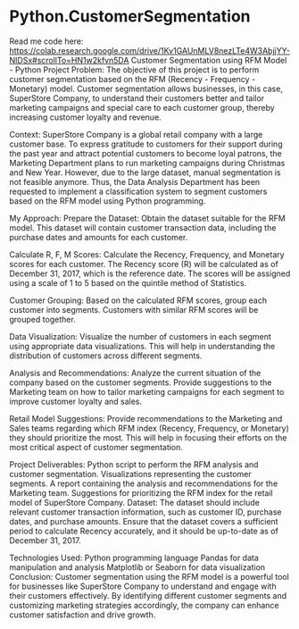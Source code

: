 # Python.CustomerSegmentation
Read me code here: https://colab.research.google.com/drive/1Kv1GAUnMLV8nezLTe4W3AbjjYY-NIDSx#scrollTo=HN1w2kfvn5DA
Customer Segmentation using RFM Model - Python Project
Problem:
The objective of this project is to perform customer segmentation based on the RFM (Recency - Frequency - Monetary) model. Customer segmentation allows businesses, in this case, SuperStore Company, to understand their customers better and tailor marketing campaigns and special care to each customer group, thereby increasing customer loyalty and revenue.

Context:
SuperStore Company is a global retail company with a large customer base. To express gratitude to customers for their support during the past year and attract potential customers to become loyal patrons, the Marketing Department plans to run marketing campaigns during Christmas and New Year. However, due to the large dataset, manual segmentation is not feasible anymore. Thus, the Data Analysis Department has been requested to implement a classification system to segment customers based on the RFM model using Python programming.

My Approach:
Prepare the Dataset: Obtain the dataset suitable for the RFM model. This dataset will contain customer transaction data, including the purchase dates and amounts for each customer.

Calculate R, F, M Scores: Calculate the Recency, Frequency, and Monetary scores for each customer. The Recency score (R) will be calculated as of December 31, 2017, which is the reference date. The scores will be assigned using a scale of 1 to 5 based on the quintile method of Statistics.

Customer Grouping: Based on the calculated RFM scores, group each customer into segments. Customers with similar RFM scores will be grouped together.

Data Visualization: Visualize the number of customers in each segment using appropriate data visualizations. This will help in understanding the distribution of customers across different segments.

Analysis and Recommendations: Analyze the current situation of the company based on the customer segments. Provide suggestions to the Marketing team on how to tailor marketing campaigns for each segment to improve customer loyalty and sales.

Retail Model Suggestions: Provide recommendations to the Marketing and Sales teams regarding which RFM index (Recency, Frequency, or Monetary) they should prioritize the most. This will help in focusing their efforts on the most critical aspect of customer segmentation.

Project Deliverables:
Python script to perform the RFM analysis and customer segmentation.
Visualizations representing the customer segments.
A report containing the analysis and recommendations for the Marketing team.
Suggestions for prioritizing the RFM index for the retail model of SuperStore Company.
Dataset:
The dataset should include relevant customer transaction information, such as customer ID, purchase dates, and purchase amounts. Ensure that the dataset covers a sufficient period to calculate Recency accurately, and it should be up-to-date as of December 31, 2017.

Technologies Used:
Python programming language
Pandas for data manipulation and analysis
Matplotlib or Seaborn for data visualization
Conclusion:
Customer segmentation using the RFM model is a powerful tool for businesses like SuperStore Company to understand and engage with their customers effectively. By identifying different customer segments and customizing marketing strategies accordingly, the company can enhance customer satisfaction and drive growth.
